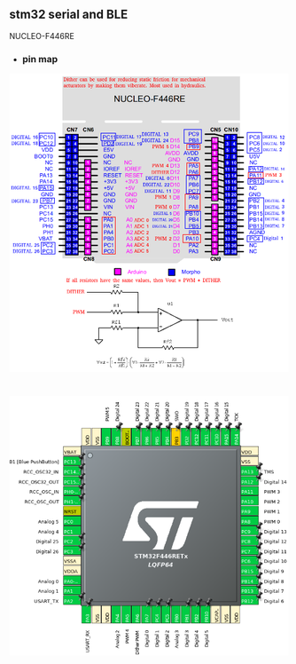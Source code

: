## stm32 serial and BLE
NUCLEO-F446RE

* ### pin map
<img src="https://raw.githubusercontent.com/DanielMartensson/JLogger/master/Pictures/Pinmap.png">

# 

<img src="https://raw.githubusercontent.com/DanielMartensson/JLogger/master/Pictures/CPU.png">